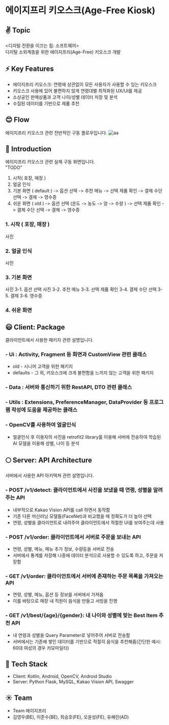 # 에이지프리 키오스크(Age-Free Kiosk)

## ✌ Topic
<디지털 전환을 이끄는 힘: 소프트웨어><br>
디지털 소외계층을 위한 에이지프리(Age-Free) 키오스크 개발

## ⚡ Key Features
- 에이지프리 키오스크: 연령에 상관없이 모든 사용자가 사용할 수 있는 키오스크
- 키오스크 사용에 있어 불편하지 않게 연령대별 최적화된 UX/UI를 제공
- 소상공인 판매상품과 고객 나이/성별 데이터 저장 및 분석
- 수집된 데이터를 기반으로 제품 추천

## 😊 Flow
에이지프리 키오스크 관련 전반적인 구동 플로우입니다.
![aa](https://user-images.githubusercontent.com/22411406/175378328-23520d9a-452f-4c55-8977-0192b8337a61.png)

## 👊 Introduction
에이지프리 키오스크 관련 실제 구동 화면입니다.<br>
"TODO"

1. 시작( 포장, 매장 )
2. 얼굴 인식
3. 기본 화면 ( default ) -> 옵션 선택 -> 추천 메뉴 -> 선택 제품 확인 -> 결제 수단 선택 -> 결제 -> 영수증
4. 쉬운 화면 ( old ) -> 옵션 선택 (온도 -> 농도 -> 양 -> 수량 ) -> 선택 제품 확인 -> 결제 수단 선택 -> 결제 -> 영수증


### 1. 시작 ( 포장, 매장 )
사진

### 2. 얼굴 인식 
사진

### 3. 기본 화면
사진
3-1. 옵션 선택
사진
3-2. 추천 메뉴
3-3. 선택 제품 확인
3-4. 결제 수단 선택
3-5. 결제
3-6. 영수증

### 4. 쉬운 화면



## 😃 Client: Package
클라이언트에서 사용한 패키지 관련 설명입니다.

### - Ui : Activity, Fragment 등 화면과 CustomView 관련 클래스
- old - 시니어 고객을 위한 패키지
- defaults - 그 외, 키오스크에 크게 불편함을 느끼지 않는 고객을 위한 패키지

### - Data : 서버와 통신하기 위한 RestAPI, DTO 관련 클래스

### - Utils : Extensions, PreferenceManager, DataProvider 등 프로그램 작성에 도움을 제공하는 클래스

### - OpenCV를 사용하여 얼굴인식
- 얼굴인식 후 이용자의 사진을 retrofit2 library를 이용해 서버에 전송하여 학습된 AI 모델을 이용해 성별, 나이 등 분석 

## 🌕 Server: API Architecture
서버에서 사용한 API 아키텍쳐 관련 설명입니다.

### - POST /v1/detect: 클라이언트에서 사진을 보냈을 때 연령, 성별을 알려주는 API
- 내부적으로 Kakao Vision API를 call 하면서 동작함
- 기존 다른 머신러닝 모델들(FaceNet)과 비교했을 때 정확도가 더 높아 선택
- 연령, 성별을 클라이언트로 내려주어 클라이언트에서 적절한 UI를 보여주는데 사용

### - POST /v1/order: 클라이언트에서 서버로 주문을 보내는 API
- 연령, 성별, 메뉴, 메뉴 추가 정보, 수량등을 서버로 전송
- 서버에서 통계를 저장해 나중에 데이터 분석으로 사용할 수 있도록 하고, 주문을 저장함

### - GET /v1/order: 클라이언트에서 서버에 존재하는 주문 목록을 가져오는 API
- 연령, 성별, 메뉴, 옵션 등 정보를 서버에서 가져옴
- 이를 바탕으로 매장 내 직원이 음식을 만들고 서빙을 진행

### - GET /v1/best/{age}/{gender}: 내 나이와 성별에 맞는 Best Item 추천 API
- 내 연령과 성별을 Query Parameter로 넣어주어 서버로 전송함
- 서버에서는 기존에 쌓인 데이터를 기반으로 적절히 음식을 추천해줌(간단한 예시: 60대 여성의 경우 카모마일티)

## 🐔 Tech Stack
- Client: Kotlin, Android, OpenCV, Android Studio
- Server: Python Flask, MySQL, Kakao Vision API, Swagger

## ☀ Team
- Team 에이지프리
- 김영우(BE), 이준수(BE), 최승호(FE), 오윤성(FE), 유혜린(AD)
